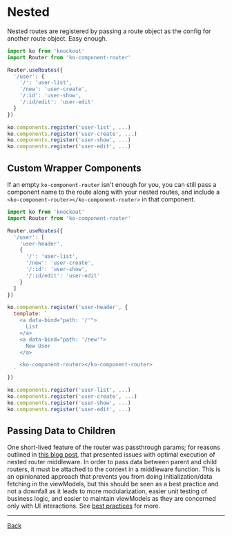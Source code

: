 # Nested

Nested routes are registered by passing a route object as the config for another route
object. Easy enough.

```javascript
import ko from 'knockout'
import Router from 'ko-component-router'

Router.useRoutes({
  '/user': {
    '/': 'user-list',
    '/new': 'user-create',
    '/:id': 'user-show',
    '/:id/edit': 'user-edit'
  }
})

ko.components.register('user-list', ...)
ko.components.register('user-create', ...)
ko.components.register('user-show', ...)
ko.components.register('user-edit', ...)
```

## Custom Wrapper Components

If an empty `ko-component-router` isn't enough for you, you can still pass a component
name to the route along with your nested routes, and include a `<ko-component-router></ko-component-router>`
in that component.

```javascript
import ko from 'knockout'
import Router from 'ko-component-router'

Router.useRoutes({
  '/user': [
    'user-header',
    {
      '/': 'user-list',
      '/new': 'user-create',
      '/:id': 'user-show',
      '/:id/edit': 'user-edit'
    }
  ]
})

ko.components.register('user-header', {
  template: `
    <a data-bind="path: '/'">
      List
    </a>
    <a data-bind="path: '/new'">
      New User
    </a>

    <ko-component-router></ko-component-router>
  `
})

ko.components.register('user-list', ...)
ko.components.register('user-create', ...)
ko.components.register('user-show', ...)
ko.components.register('user-edit', ...)
```

## Passing Data to Children

One short-lived feature of the router was passthrough params; for reasons outlined
in [this blog post](https://medium.com/@notCaseyWebb/building-a-better-router-ef42896e2e5a),
that presented issues with optimal execution of nested router middleware. In order
to pass data between parent and child routers, it must be attached to the context in
a middleware function. This is an opinionated approach that prevents you from doing
initialization/data fetching in the viewModels, but this should be seen as a
best practice and not a downfall as it leads to more modularization,
easier unit testing of business logic, and easier to maintain viewModels as they
are concerned only with UI interactions. See [best practices](./best-practices.md) for more.

---

[Back](./)
